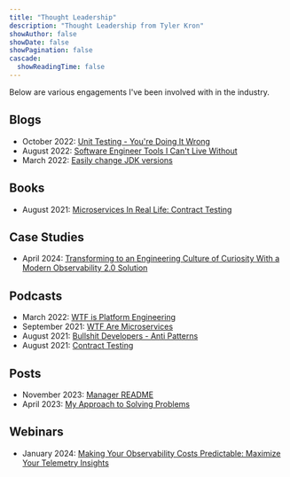 ```yaml
---
title: "Thought Leadership"
description: "Thought Leadership from Tyler Kron"
showAuthor: false
showDate: false
showPagination: false
cascade:
  showReadingTime: false
---
```


Below are various engagements I've been involved with in the industry.

## Blogs

- October 2022: [Unit Testing - You're Doing It Wrong](https://fidil.dev/blog/unit-testing/)
- August 2022: [Software Engineer Tools I Can't Live Without](https://fidil.dev/blog/software-tools/)
- March 2022: [Easily change JDK versions](https://fidil.dev/blog/sdkman/)

## Books

- August 2021: [Microservices In Real Life: Contract Testing](https://fidildev.gumroad.com/l/contract-testing)

## Case Studies

- April 2024: [Transforming to an Engineering Culture of Curiosity With a Modern Observability 2.0 Solution](https://www.honeycomb.io/blog/pax8-modern-observability-2-0-solution)

## Podcasts

- March 2022: [WTF is Platform Engineering](https://podcasters.spotify.com/pod/show/fidil/episodes/WTF-Is-Platform-Engineering-e1f4meo/a-a7gll2n)
- September 2021: [WTF Are Microservices](https://podcasters.spotify.com/pod/show/fidil/episodes/WTF-Are-Micoservices-e17r59k/a-a6j2oe5)
- August 2021: [Bullshit Developers - Anti Patterns](https://podcasters.spotify.com/pod/show/fidil/episodes/Bullsht-Developers---Anti-Patterns-e165kgj/a-a6cnbda)
- August 2021: [Contract Testing](https://podcasters.spotify.com/pod/show/fidil/episodes/Contract-Testing-e15edlt/a-a69afqt)

## Posts

- November 2023: [Manager README](https://www.linkedin.com/posts/tylerkron_tylerreadme-for-people-leaders-activity-7130241444375613440-azjf)
- April 2023: [My Approach to Solving Problems](https://www.linkedin.com/posts/tylerkron_software-engineers-activity-7059554531566645248-AMBj/)

## Webinars

- January 2024: [Making Your Observability Costs Predictable: Maximize Your Telemetry Insights](https://www.honeycomb.io/making-observability-costs-predictable-webinar)
